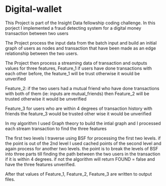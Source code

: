 # Digital-wallet

This Project is part of the Insight Data fellowship coding challenge. 
In this porject I implemented a fraud detecting system for a digital money transaction between two users

The Project process the input data from the batch input and build an initial graph of users as nodes and transaction that have
been made as an edge relationship between the two users.

The Project then process a streaming data of transaction and outputs values for three features,
Feature_1
if users have done transactions with each other before, the feature_1 will be trust otherwise it would be unverified 

Feature_2:
if the two users had a mutual friend who have done transactions with both of them (ie: inputs are mutual_friends)  then Feature_2
will be trusted otherwise it would be unverified

Feature_3
for users who are within 4 degrees of transaction history with friends the feature_3 would be trusted other wise it would be 
unverified

In my algorithm I used Graph theory to build the intial graph and I processed each stream transaction to find the three features 

The first two levels I traverse using BSF for processing the first two levels. 
if the point is out of the 2nd level I used cached points of the second level and again process for another two levels.
the point is to break the levels of BSF into three parts till finding the path between the two users in the transaction if it 
is within 4 degrees. if not the algorithm will return FOUND = false and have the three features unverified.

After that values of Feature_1, Feature_2, Feature_3 are written to output files.


